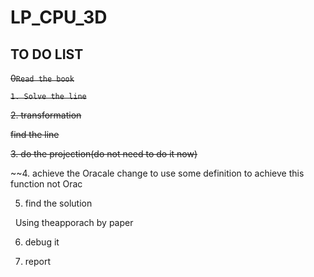 # LP_CPU_3D

## TO DO LIST


~~0`Read the book`~~

~~`1. Solve the line`~~

~~2. transformation~~

~~find the line~~


~~3. do the projection(do not need to do it now)~~

~~4. achieve the Oracale change to use some definition to achieve this function not Orac

5. find the solution

   Using theapporach by paper

6. debug it

7. report

